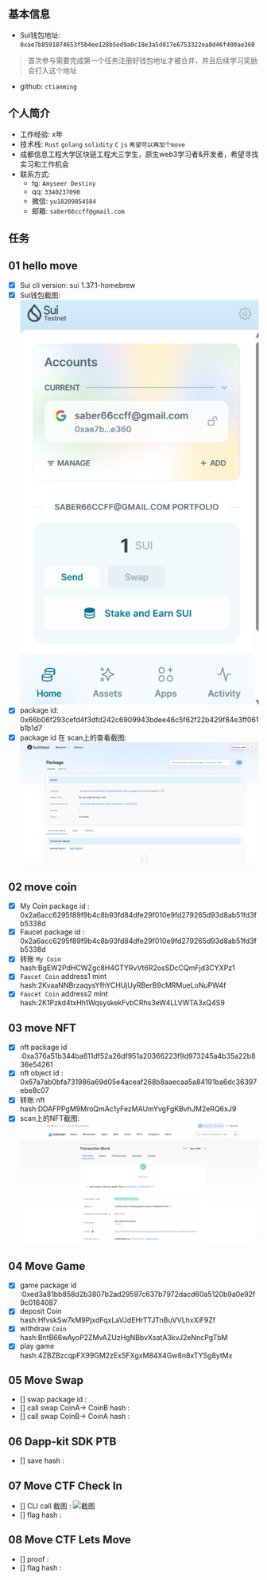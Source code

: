 ## 基本信息
- Sui钱包地址: `0xae7b8591074653f5b4ee128b5ed9a0c18e3a5d017e6753322ea8d46f400ae360`
> 首次参与需要完成第一个任务注册好钱包地址才被合并，并且后续学习奖励会打入这个地址
- github: `ctianming`

## 个人简介
- 工作经验: x年
- 技术栈: `Rust` `golang` `solidity` `C` `js` `希望可以再加个move`
- 成都信息工程大学区块链工程大三学生，原生web3学习者&开发者，希望寻找实习和工作机会
- 联系方式: 
    - tg: `Amyseer Destiny` 
    - qq: `3340237090`
    - 微信: `yu18209854584`
    - 邮箱: `saber66ccff@gmail.com`

## 任务

##   01 hello move  
- [x] Sui cli version: sui 1.37.1-homebrew
- [x] Sui钱包截图: ![Sui钱包截图](co-learn-2411/images/wallet.png)
- [x] package id: 0x66b06f293cefd4f3dfd242c6909943bdee46c5f62f22b429f84e3ff061b1b1d7  
- [x] package id 在 scan上的查看截图:![Scan截图](co-learn-2411/images/task_1_scan.png)

##   02 move coin
- [x] My Coin package id : 0x2a6acc6295f89f9b4c8b93fd84dfe29f010e9fd279265d93d8ab51fd3fb5338d
- [x] Faucet package id : 0x2a6acc6295f89f9b4c8b93fd84dfe29f010e9fd279265d93d8ab51fd3fb5338d
- [x] 转账 `My Coin` hash:BgEW2PdHCWZgc8H4GTYRvVt6R2osSDcCQmFjd3CYXPz1
- [x] `Faucet Coin` address1 mint hash:2KvaaNNBrzaqysYfhYCHUjUyRBerB9cMRMueLoNuPW4f
- [x] `Faucet Coin` address2 mint hash:2K1Pzkd4txHh1WqsyskekFvbCRhs3eW4LLVWTA3xQ4S9

##   03 move NFT
- [x] nft package id :0xa376a51b344ba611df52a26df951a20366223f9d973245a4b35a22b836e54261
- [x] nft object id : 0x67a7ab0bfa731986a69d05e4aceaf268b8aaecaa5a84191ba6dc36397ebe8c07
- [x] 转账 nft  hash:DDAFPPgM9MroQmAc1yFezMAUmYvgFgKBvhJM2eRQ6xJ9
- [x] scan上的NFT截图:![Scan截图](co-learn-2411/images/task3_image.png)

##   04 Move Game
- [x] game package id :0xed3a81bb858d2b3807b2ad29597c637b7972dacd60a5120b9a0e92f9c0164087
- [x] deposit Coin hash:HfvskSw7kM9PjxdFqxLaVJdEHrTTJTnBuVVLhxXiF9Zf
- [x] withdraw `Coin` hash:BntB66wAyoP2ZMvAZUzHgNBbvXsatA3kvJ2eNncPgTbM
- [x] play game hash:4ZBZBzcqpFX99GM2zExSFXgxM84X4Gw8n8xTYSg8ytMx

##   05 Move Swap
- [] swap package id :
- [] call swap CoinA-> CoinB  hash :
- [] call swap CoinB-> CoinA  hash :

##   06 Dapp-kit SDK PTB
- [] save hash :

##   07 Move CTF Check In
- [] CLI call 截图 : ![截图](./images/你的图片地址)
- [] flag hash :

##   08 Move CTF Lets Move
- [] proof : 
- [] flag hash :
